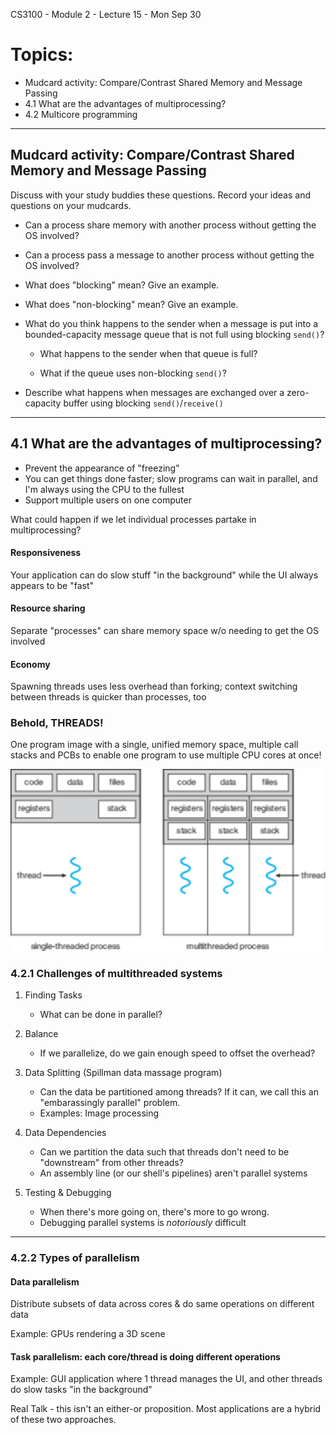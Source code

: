 CS3100 - Module 2 - Lecture 15 - Mon Sep 30


# Topics:
* Mudcard activity: Compare/Contrast Shared Memory and Message Passing
* 4.1 What are the advantages of multiprocessing?
* 4.2 Multicore programming
----------------------------------------------------------------------------
## Mudcard activity: Compare/Contrast Shared Memory and Message Passing


Discuss with your study buddies these questions.  Record your ideas and
questions on your mudcards.

*   Can a process share memory with another process without getting the OS
    involved?

*   Can a process pass a message to another process without getting the OS
    involved?

*   What does "blocking" mean?  Give an example.

*   What does "non-blocking" mean?  Give an example.

*   What do you think happens to the sender when a message is put into a
    bounded-capacity message queue that is not full using blocking `send()`?

    *   What happens to the sender when that queue is full?
    
    *   What if the queue uses non-blocking `send()`?

*   Describe what happens when messages are exchanged over a zero-capacity
    buffer using blocking `send()`/`receive()`


----------------------------------------------------------------------------
## 4.1 What are the advantages of multiprocessing?

* Prevent the appearance of "freezing"
* You can get things done faster; slow programs can wait in parallel, and I'm
  always using the CPU to the fullest
* Support multiple users on one computer



What could happen if we let individual processes partake in multiprocessing?

#### Responsiveness
Your application can do slow stuff "in the background" while the UI always appears to be "fast"

#### Resource sharing
Separate "processes" can share memory space w/o needing to get the OS involved

#### Economy
Spawning threads uses less overhead than forking; context switching between threads is quicker than processes, too


### Behold, THREADS!

One program image with a single, unified memory space, multiple call stacks and PCBs to enable one program to use multiple CPU cores at once!

![Figure 4.1](Figure_4.1.png)



### 4.2.1 Challenges of multithreaded systems

1. Finding Tasks
    *   What can be done in parallel?

2. Balance
    *   If we parallelize, do we gain enough speed to offset the overhead?

3. Data Splitting (Spillman data massage program)
    *   Can the data be partitioned among threads? If it can, we call this an
        "embarassingly parallel" problem.
    *   Examples: Image processing

4. Data Dependencies
    *   Can we partition the data such that threads don't need to be
        "downstream" from other threads?
    *   An assembly line (or our shell's pipelines) aren't parallel systems

5. Testing & Debugging
    *   When there's more going on, there's more to go wrong.
    *   Debugging parallel systems is *notoriously* difficult


----------------------------------------------------------------------------
### 4.2.2 Types of parallelism

#### Data parallelism
Distribute subsets of data across cores & do same operations on different data

Example: GPUs rendering a 3D scene

#### Task parallelism: each core/thread is doing different operations

Example: GUI application where 1 thread manages the UI, and other threads do
slow tasks "in the background"

Real Talk - this isn't an either-or proposition.  Most applications are a hybrid
of these two approaches.


